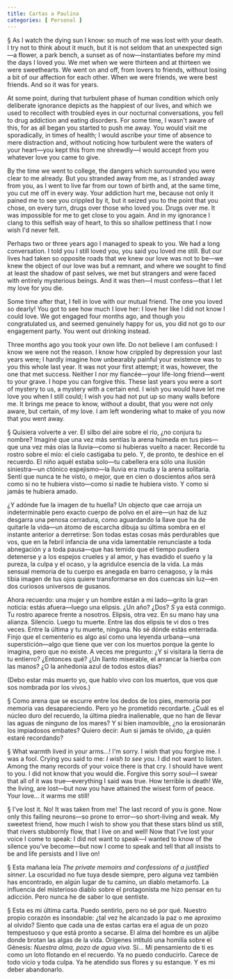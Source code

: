 ```yaml
---
title: Cartas a Paulina
categories: [ Personal ]
---
```

§ As I watch the dying sun I know: so much of me was lost with your death. I try
not to think about it much, but it is not seldom that an unexpected sign—a
flower, a park bench, a sunset as of now—instantiates before my mind the days I
loved you. We met when we were thirteen and at thirteen we were sweethearts. We
went on and off, from lovers to friends, without losing a bit of our affection
for each other. When we were friends, we were best friends. And so it was for
years.

At some point, during that turbulent phase of human condition which only
deliberate ignorance depicts as the happiest of our lives, and which we used to
recollect with troubled eyes in our nocturnal conversations, you fell to drug
addiction and eating disorders. For some time, I wasn't aware of this, for as
all began you started to push me away. You would visit me sporadically, in times
of health; I would ascribe your time of absence to mere distraction and, without
noticing how turbulent were the waters of your heart—you kept this from me
shrewdly—I would accept from you whatever love you came to give.

By the time we went to college, the dangers which surrounded you were clear to
me already. But you stranded away from me, as I stranded away from you, as I
went to live far from our town of birth and, at the same time, you cut me off in
every way. Your addiction hurt me, because not only it pained me to see you
crippled by it, but it seized you to the point that you chose, on every turn,
drugs over those who loved you. Drugs over me. It was impossible for me to get
close to you again. And in my ignorance I clang to this selfish way of heart, to
this so shallow pettiness that I now wish I'd never felt.

Perhaps two or three years ago I managed to speak to you. We had a long
conversation. I told you I still loved you, you said you loved me still. But our
lives had taken so opposite roads that we knew our love was not to be—we knew
the object of our love was but a remnant, and where we sought to find at least
the shadow of past selves, we met but strangers and were faced with entirely
mysterious beings. And it was then—I must confess—that I let my love for you
die.

Some time after that, I fell in love with our mutual friend. The one you loved
so dearly! You got to see how much I love her: I love her like I did not know I
could love. We got engaged four months ago, and though you congratulated us, and
seemed genuinely happy for us, you did not go to our engagement party. You went
out drinking instead.

Three months ago you took your own life. Do not believe I am confused: I know we
were not the reason. I know how crippled by depression your last years were; I
hardly imagine how unbearably painful your existence was to you this whole last
year. It was not your first attempt; it was, however, the one that met success.
Neither I nor my fiancée—your life-long friend—went to your grave. I hope you
can forgive this. These last years you were a sort of mystery to us, a mystery
with a certain end. I wish you would have let me love you when I still could; I
wish you had not put up so many walls before me. It brings me peace to know,
without a doubt, that you were not only aware, but certain, of my love. I am
left wondering what to make of you now that you went away.

§ Quisiera volverte a ver. El silbo del aire sobre el río, ¿no conjura tu
nombre? Imaginé que una vez más sentías la arena húmeda en tus pies—que una vez
más oías la lluvia—como si hubieras vuelto a nacer. Recordé tu rostro sobre el
mío: el cielo castigaba tu pelo. Y, de pronto, te deshice en el recuerdo. El
niño aquél estaba solo—tu cabellera era sólo una ilusión siniestra—un ctónico
espejismo—la lluvia era muda y la arena solitaria. Sentí que nunca te he visto,
o mejor, que en cien o doscientos años será como si no te hubiera visto—como si
nadie te hubiera visto. Y como si jamás te hubiera amado.

¿Y adónde fue la imagen de tu huella? Un objecto que cae arroja un
indeterminable pero exacto cuerpo de polvo en el aire—un haz de luz desgarra una
penosa cerradura, como aguardando la llave que ha de quitarle la vida—un átomo
de escarcha dibuja su última sombra en el instante anterior a derretirse: Son
todas estas cosas más perdurables que vos, que en la febril infancia de una vida
lamentable renunciaste a toda abnegación y a toda pausa—que has temido que el
tiempo pudiera detenerse y a los espejos crueles y al amor, y has evadido el
sueño y la pureza, la culpa y el ocaso, y la agridulce esencia de la vida. La
más sensual memoria de tu cuerpo es anegada en barro cenagoso, y la más tibia
imagen de tus ojos quiere transformarse en dos cuencas sin luz—en dos curiosos
universos de gusanos.

Ahora recuerdo: una mujer y un hombre están a mi lado—grito la gran noticia:
estás afuera—luego una elipsis. ¿Un año? ¿Dos? $S$ ya está conmigo. Tu rostro
aparece frente a nosotros. Elipsis, otra vez. En su mano hay una alianza. Silencio.
Luego tu muerte. Entre las dos elipsis te vi dos o tres veces. Entre la última y
tu muerte, ninguna. No sé dónde estás enterrada. Finjo que el cementerio es algo
así como una leyenda urbana—una superstición—algo que tiene que ver con los
muertos porque la gente lo imagina, pero que no existe. A veces me pregunto: ¿Y
si visitara la tierra de tu entierro? ¿Entonces qué? ¿Un llanto miserable, el
arrancar la hierba con las manos? ¿O la anhedonia azul de todos estos días?

(Debo estar más muerto yo, que hablo vivo con los muertos, que vos que sos
nombrada por los vivos.)

§ Como arena que se escurre entre los dedos de los pies, memoria por memoria vas
desapareciendo. Pero yo he prometido recordarte. ¿Cuál es el núcleo duro del
recuerdo, la última piedra inalienable, que no han de llevar las aguas de
ninguno de los mares? Y si bien inamovible, ¿no la erosionarán los impiadosos
embates? Quiero decir: Aun si jamás te olvido, ¿a quién estaré recordando?

§ What warmth lived in your arms...! I'm sorry. I wish that you forgive me. I
was a fool. Crying you said to me: *I wish to see you*. I did not want to
listen. Among the many records of your voice there is that cry. I should have
went to you. I did not know that you would die. Forgive this sorry soul—I swear
that all of it was true—everything I said was true. How terrible is death! We,
the living, are lost—but now you have attained the wisest form of peace. Your
love... it warms me still! 

§ I've lost it. No! It was taken from me! The last record of you is gone. Now
only this failing neurons—so prone to error—so short-living and weak. My
sweetest friend, how much I wish to show you that these stars blind us still,
that rivers stubbornly flow, that I live on and well! Now that I've lost your
voice I come to speak: I did not want to speak—I wanted to know of the silence
you've become—but now I come to speak and tell that all insists to be and life
persists and I live on!

§ Esta mañana leía *The private memoirs and confessions of a justified sinner*.
La oscuridad no fue tuya desde siempre, pero alguna vez también has encontrado,
en algún lugar de tu camino, un diablo metamorfo. La influencia del misterioso
diablo sobre el protagonista me hizo pensar en tu adicción. Pero nunca he de
saber lo que sentiste. 

§ Esta es mi última carta. Puedo sentirlo, pero no sé por qué. Nuestro propio
corazón es insondable: ¿tal vez he alcanzado la paz o me aproximo al olvido?
Siento que cada una de estas cartas era el agua de un pozo tempestuoso y que
está pronto a secarse. El alma del hombre es un aljibe donde brotan las algas de
la vida. Orígenes intituló una homilía sobre el Génesis: *Nuestra alma, pozo de
agua viva.* Sí... Mi pensamiento de ti es como un loto flotando en el recuerdo.
Ya no puedo conducirlo. Carece de todo vicio y toda culpa. Ya he atendido sus
flores y su estanque. Y es mi deber abandonarlo.
